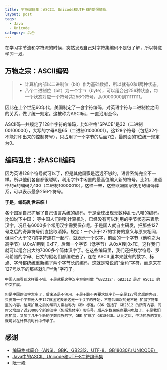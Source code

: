 ```yaml
---
title: 字符编码集：ASCII、Unicode和UTF-8的爱恨情仇
layout: post
tags:
  - Java
  - Unicode
category: 后台
---
```

在学习字节流和字符流的时候，突然发现自己对字符集编码不是很了解，所以特意学习一发。

## 万物之宗：ASCII编码
> - 计算机内部以二进制位（bit）作为基础数据，所以就有0和1两种状态。
> - 八个二进制位（bit）为一个字节（byte），可以组合出256种状态，每一个状态对应一个符号共256个符号，从0000000到11111111。

因此在上个世纪60年代，美国制定了一套字符编码，对英语字符与二进制位之间的关系，做了统一规定。这被称为ASCII码，一直沿用至今。

ASCII码一共规定了128个字符的编码，比如空格"SPACE"是32（二进制00100000），大写的字母A是65（二进制01000001）。这128个符号（包括32个不能打印出来的控制符号），只占用了一个字节的后面7位，最前面的1位统一规定为0。

## 编码乱世：非ASCII编码
因为英语128个符号就可以了，但是其他国家是远远不够的，语言系统完全不一样。所以他们各自都很聪明，利用字节中闲置的最高位编入新的符号。比如，法语中的é的编码为130（二进制10000010）。这样一来，这些欧洲国家使用的编码体系，可以表示最多256个符号。

**于是，编码乱世来临！**

各个国家自己扩展了自己语言系统的编码，于是全球出现无数种乱七八糟的编码。比如说下中国：
    等中国人们得到计算机时，已经没有可以利用的字节状态来表示汉字，况且有6000多个常用汉字需要保存呢。于是国人就自主研发，把那些127号之后的奇异符号们直接取消掉。规定：一个小于127的字符的意义与原来相同，但两个大于127的字符连在一起时，就表示一个汉字，前面的一个字节（他称之为高字节）从0xA1用到 0xF7，后面一个字节（低字节）从0xA1到0xFE，这样我们就可以组合出大约7000多个简体汉字了。在这些编码里，我们还把数学符号、罗马希腊的字母、日文的假名们都编进去了，连在 ASCII 里本来就有的数字、标点、字母都统统重新编了两个字节长的编码，这就是常说的”全角”字符，而原来在127号以下的那些就叫”半角”字符了。
    
    中国人民看到这样很不错，于是就把这种汉字方案叫做 “GB2312″。GB2312 是对 ASCII 的中文扩展。
    
    但是中国的汉字太多了，后来还是不够用，于是干脆不再要求低字节一定是127号之后的内码，只要第一个字节是大于127就固定表示这是一个汉字的开始，不管后面跟的是不是 扩展字符集里的内容。结果扩展之后的编码方案被称为 GBK 标准，GBK 包括了 GB2312 的所有内容，同时又增加了近20000个新的汉字（包括繁体字）和符号。后来少数民族也要用电脑了，于是我们再扩展，又加了几千个新的少数民族的字，GBK 扩成了 GB18030。从此之后，中华民族的文化就可以在计算机时代中传承了。

## 


## 感谢
- [编码格式简介（ANSI、GBK、GB2312、UTF-8、GB18030和 UNICODE）](http://blog.csdn.net/ldanduo/article/details/8203532/ "编码格式简介（ANSI、GBK、GB2312、UTF-8、GB18030和 UNICODE）")
- [Java中的ASCII、Unicode和UTF-8字符编码集](http://blog.csdn.net/bluend1004/article/details/9225811 "Java中的ASCII、Unicode和UTF-8字符编码集")
- [阮一峰](http://www.ruanyifeng.com/blog/2007/10/ascii_unicode_and_utf-8.html "阮一峰")